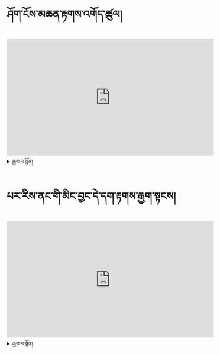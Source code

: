 # ཤོག་ངོས་མཆན་རྟགས་འགོད་ཚུལ།

<iframe width="560" height="315" src="https://www.youtube.com/embed/Krbm8aXZE4M" title="YouTube video player" frameborder="0" allow="accelerometer; autoplay; clipboard-write; encrypted-media; gyroscope; picture-in-picture; web-share" allowfullscreen></iframe>


<details>
  <summary>རྒྱས་པ་སྟོན།</summary>

  ## ཤོག་ངོས་ངོས་འཛིན་རིག་ནུས་།
 
### ཤོག་ངོས་ངོས་འཛིན་རིག་ནུས་སྦྱོང་བསྡར་གྱི་རྒྱུ་ཆ་བཟོ་སྟངས།
  
ཐོག་མར་mozilla firebox ཞེས་པ་ཁ་ཕྱེ་ནས་དེ་ནང་ཡོད་པས་དྲྭ་ཐག་དེ་ལ་སོ་སོ་མིང་ཡོད་པ་གཟིགས་ཐུབ།

![session name1 (23)](https://user-images.githubusercontent.com/124126972/222361855-4abe8ecc-1e54-45cf-879f-c24084b8d813.png)

དེ་ནས་སོ་སོར་ལག་པ་གཡོན་ཕྱོགས་སུ་session=ཞེས་སོ་སོར་མིང་འགྲིག་ཡོད་མིན་དོ་སྣང་བྱེད།

![session name1 (25)](https://user-images.githubusercontent.com/124126972/222363696-0044d8b3-8798-45b2-af33-458a90beded0.png)

### ཤོག་ངོས་ངོས་འཛིན་བྱེད་སྟངས་ལ་རྟགས་རྒྱག་སྟངས་གཉིས་ཡོད་།

- གྲུ་བཞི་ནར་མོ་ཅན་འདི་པར་རིས་ནང་ཡོད་པས་ཤོག་ངོས་དེ་ཉིད་ཁ་ཐུག་ཡིན་པ་གང་ཞིག་སྐྱོག་སྐྱོག་མ་ཡིན་པ་ཞིག་ལ་རྟགས་རྒྱག་དགོས།

- གྲུ་དུ་མ་ཅན་འདི་པར་རིས་ནང་ཡོད་པས་ཤོག་ངོས་འདི་ཉིད་ཁ་ཐུག་མ་ཡིན་པར་སྐྱོག་སྐྱོག་ཡིན་པ་ཞིག་ལ་རྟགས་རྒྱག་དགོས།

![session name1 (3)](https://user-images.githubusercontent.com/124126972/222136195-b999d509-3576-48da-bba3-4aa4c05eda8f.png)

### གལ་སྲིད་ནོར་བཅོས་བཏང་དགོས་བྱུང་སོང་ན།

- ཐོག་མར་རྟགས་རྒྱག་སའི་ཐོག་ཏུ་དབྱིན་ཚིག་pageཞེས་པ་དེ་ལ་སྣུན།

- དེ་ནས་ལག་པ་གཡས་ཕྱོགས་སུ་ནོར་བཅོས་ཀྱི་རྟགས་ཞིག་དོན་ངེས། དེ་ལ་སྣུན་ན་མེད་པར་འགྱུར་འགྲོ།

![session name1 (28)](https://user-images.githubusercontent.com/124126972/222378620-74d5ee00-acdf-473c-8259-d0a7ca323de1.png)

### གལ་སྲིད་ཆ་ཚང་ནོར་བ་བྱུང་སོང་ན།

1. ལག་པ་གཡས་ཕྱོགས་སུ་ནོར་་རྟགས་འགྲམ་གྱི་མཚོན་རྟགས་དབྱིན་ཡིག་ཐོག་resetཞེས་པ་དེ་ལ་སྣོན་ནས་མེད་པར་འགྱུར་འགྲོ།

![session name1 (29)](https://user-images.githubusercontent.com/124126972/222381044-5badf895-0d65-4dba-892e-ac15b1f6940c.png)

### མཐའ་མ་ཉར་འཚག་འམ་saveབྱེད་སྟངས།

གལ་སྲིད་ཁྱེད་རང་གི་མཐའ་འཚམས་འདི་ཉིད་འགྲིག་པ་ཡང་ན་བརྟེན་ཁེལ་བ་བྱུང་སོང་ན་འོག་ཏུ་ཡོད་པས་ལྗང་ཁུ་འགྲིག་རྟགས་དེ་ལ་སྣུན།

![session name1 (20)](https://user-images.githubusercontent.com/124126972/222347933-1782cb9c-1d86-407a-b0d6-17952c113da2.png)

### warning ༼ཉེན་བརྡ།༽

> སོ་སོའོ་མཐའ་ཚམས་འགྲིག་མིན་ཡག་པོ་བལྟས་དགོས་།གལ་སྲིད་ཁྱེད་ཀྱི་མཐའ་འཚམས་སྐྱོག་བསྡད་པ་ཞིག་ལ་saveབྱེད་པ་ཡིན་ན་སླར་ཡང་བཟོ་བཅོས་བྱེད་ཐུབ་པར་དཀའ།

</details>


# པར་རིས་ནང་གི་མིང་བྱང་དེ་དག་རྟགས་རྒྱག་སྟངས།

<iframe width="560" height="315" src="https://www.youtube.com/embed/_YCWmF_knTA" title="YouTube video player" frameborder="0" allow="accelerometer; autoplay; clipboard-write; encrypted-media; gyroscope; picture-in-picture; web-share" allowfullscreen></iframe>


<details>
  <summary>རྒྱས་པ་སྟོན།</summary>

   ## པར་རིས་ལ་རི་མོ་བཀོད་སྟངས།
  
* ཐོག་མར་mozilla firebox ཞེས་པ་ཁ་ཕྱེ་ནས་དེ་ནང་ཡོད་པས་དྲྭ་ཐག་དེ་ལ་སོ་སོ་མིང་ཡོད་པ་གཟིགས་ཐུབ།

![session name1](https://user-images.githubusercontent.com/124126972/222130082-02e650d7-2947-44cc-85c5-f642f536eaf2.png)
  
* དེ་ནས་སོ་སོར་ལག་པ་གཡོན་ཕྱོགས་སུ་session=ཞེས་སོ་སོར་མིང་འགྲིག་ཡོད་མིན་དོ་སྣང་བྱེད།

![session name1 (25)](https://user-images.githubusercontent.com/124126972/222363696-0044d8b3-8798-45b2-af33-458a90beded0.png)

### པར་རིས་ནང་གི་མིང་བྱང་དེ་དག་རྟགས་རྒྱག་སྟངས་གཉིས་ཡོད།

- གྲུ་བཞི་ནར་མོ་ཅན་འདི་པར་རིས་ནང་ཡོད་པས་ཤོག་ངོས་དེ་ཉིད་ཁ་ཐུག་ཡིན་པ་གང་ཞིག་སྐྱོག་སྐྱོག་མ་ཡིན་པ་ཞིག་ལ་རྟགས་རྒྱག་དགོས།

- གྲུ་དུ་མ་ཅན་འདི་པར་རིས་ནང་ཡོད་པས་ཤོག་ངོས་འདི་ཉིད་ཁ་ཐུག་མ་ཡིན་པར་སྐྱོག་སྐྱོག་ཡིན་པ་ཞིག་ལ་རྟགས་རྒྱག་དགོས།

![session name1 (3)](https://user-images.githubusercontent.com/124126972/222136195-b999d509-3576-48da-bba3-4aa4c05eda8f.png)

### དཔེ་མཚོན་བཞིན་མིང་བྱང་རེ་ཐིག་མཚམས་རྒྱག་སྟངས།

**text area** (ཡི་གེ་མཚམས་ནས་ཐིག་འཐེན་རྒྱུ།)

![session name1 (8)](https://user-images.githubusercontent.com/124126972/222332187-ca1bc288-7e7a-414f-acc7-a528e08148a9.png)

![session name1 (9)](https://user-images.githubusercontent.com/124126972/222332831-233388b3-f99a-4a84-898d-75f42e3c364a.png)

**illustration** (རི་མོས་མཚམས་ནས་ཐིག་འཐེན་རྒྱུ།)

![session name1 (5)](https://user-images.githubusercontent.com/124126972/222139999-a552ae00-0774-489c-bbee-89fa8b1d63c7.png)

**caption** (རི་མོས་འོག་གི་ཡི་གེ་ལ་ཐིག་འཐེན་རྒྱུ།)

![session name1 (15)](https://user-images.githubusercontent.com/124126972/222336492-a0aebada-3933-4926-b64b-ea9066ff18bc.png)

**margin** (དཔེ་ཆའི་ཤོག་གྲངས་ལ་ཐིག་འཐེན་རྒྱུ།)

![session name1 (16)](https://user-images.githubusercontent.com/124126972/222337592-508999aa-085a-418a-a63a-2dc7b54cdc54.png)

**header** (ཡི་གེ་མགོ་བརྗོད་ལ་ཐིག་འཐེན་རྒྱུ།)

**footer** (ཡི་གེ་འཇུག་གི་ཡི་གེ་ཁ་སྣོན་ལ་ཐིག་འཐེན་རྒྱུ།)

**hole** (དཔེ་ཆའི་སྐྱིལ་ལ་ཨཻ་ཁུང་ཡོད་པའི་མཚམས་སུ་ཐིག་འཐེན་རྒྱུ།)

**other** (ཕྱོགས་མ་འདྲ་བའི་མཚམས་སུ་ཐིག་འཐེན་རྒྱུ།)
  
  ### གལ་སྲིད་ནོར་བཅོས་བཏང་དགོས་བྱུང་སོང་ན།

- ཐོག་མར་རྟགས་རྒྱག་སའི་ཐོག་ཏུ་དབྱིན་ཚིག་pageཞེས་པ་དེ་ལ་སྣུན།

- དེ་ནས་ལག་པ་གཡས་ཕྱོགས་སུ་ནོར་བཅོས་ཀྱི་རྟགས་ཞིག་དོན་ངེས། དེ་ལ་སྣུན་ན་མེད་པར་འགྱུར་འགྲོ།

![session name1 (28)](https://user-images.githubusercontent.com/124126972/222378620-74d5ee00-acdf-473c-8259-d0a7ca323de1.png)

### གལ་སྲིད་ཆ་ཚང་ནོར་བ་བྱུང་སོང་ན།

ལག་པ་གཡས་ཕྱོགས་སུ་ནོར་་རྟགས་འགྲམ་གྱི་མཚོན་རྟགས་དབྱིན་ཡིག་ཐོག་resetཞེས་པ་དེ་ལ་སྣོན་ནས་མེད་པར་འགྱུར་འགྲོ།

![session name1 (29)](https://user-images.githubusercontent.com/124126972/222381044-5badf895-0d65-4dba-892e-ac15b1f6940c.png)

### མཐའ་མ་ཉར་འཚག་འམ་saveབྱེད་སྟངས།

གལ་སྲིད་ཁྱེད་རང་གི་མཐའ་འཚམས་འདི་ཉིད་འགྲིག་པ་ཡང་ན་བརྟེན་ཁེལ་བ་བྱུང་སོང་ན་འོག་ཏུ་ཡོད་པས་ལྗང་ཁུ་འགྲིག་རྟགས་དེ་ལ་སྣུན།

![session name1 (20)](https://user-images.githubusercontent.com/124126972/222347933-1782cb9c-1d86-407a-b0d6-17952c113da2.png)

### warning ༼ཉེན་བརྡ།༽

> སོ་སོའོ་མཐའ་ཚམས་འགྲིག་མིན་ཡག་པོ་བལྟས་དགོས་།གལ་སྲིད་ཁྱེད་ཀྱི་མཐའ་འཚམས་སྐྱོག་བསྡད་པ་ཞིག་ལ་saveབྱེད་པ་ཡིན་ན་སླར་ཡང་བཟོ་བཅོས་བྱེད་ཐུབ་པར་དཀའ།



